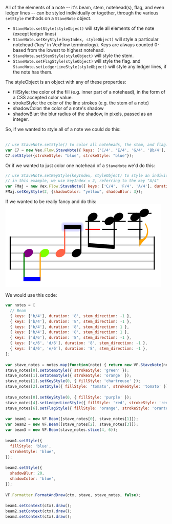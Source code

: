 All of the elements of a note -- it's beam, stem, notehead(s), flag, and even ledger lines -- can be styled individually or together, through the various `setStyle` methods on a `StaveNote` object.

* `StaveNote.setStyle(styleObject)` will style all elements of the note (except ledger lines)
* `StaveNote.setKeyStyle(keyIndex, styleObject)` will style a particular notehead ('key' in VexFlow terminology). Keys are always counted 0-based from the lowest to highest notehead.
* `StaveNote.setStemStyle(styleObject)` will style the stem.
* `StaveNote.setFlagStyle(styleObject)` will style the flag.
and `StaveNote.setLedgerLineStyle(styleObject)` will style any ledger lines, if the note has them.

The styleObject is an object with any of these properties:
- fillStyle: the color of the fill (e.g. inner part of a notehead), in the form of a CSS accepted color value.
- strokeStyle: the color of the line strokes (e.g. the stem of a note)
- shadowColor: the color of a note's shadow
- shadowBlur: the blur radius of the shadow, in pixels, passed as an integer.

So, if we wanted to style all of a note we could do this:
``` javascript

// use StaveNote.setStyle() to color all noteheads, the stem, and flag:
var C7 = new Vex.Flow.StaveNote({ keys: ['C/4', 'E/4', 'G/4', 'Bb/4'], duration: '8'});
C7.setStyle({strokeStyle: "blue", strokeStyle: "blue"});
```

Or if we wanted to just color one notehead of a `StaveNote` we'd do this:
``` javascript
// use StaveNote.setKeyStyle(keyIndex, styleObject) to style an individual notehead.
// in this example, we use keyIndex = 2, referring to the key "A/4"
var FMaj = new Vex.Flow.StaveNote({ keys: ['C/4', 'F/4', 'A/4'], duration: '8'});
FMaj.setKeyStyle(2, {shadowColor: "yellow", shadowBlur: 3});
```

If we wanted to be really fancy and do this:
![Fancy StaveNote Styling Example](images/stavenote-styling-complex.png)

We would use this code:
``` javascript
var notes = [
  // Beam
  { keys: ['b/4'], duration: '8', stem_direction: -1 },
  { keys: ['b/4'], duration: '8', stem_direction: -1 },
  { keys: ['b/4'], duration: '8', stem_direction: 1 },
  { keys: ['b/4'], duration: '8', stem_direction: 1 },
  { keys: ['d/6'], duration: '8', stem_direction: -1 },
  { keys: ['c/6', 'd/6'], duration: '8', stem_direction: -1 },
  { keys: ['d/6', 'e/6'], duration: '8', stem_direction: -1 },
];

var stave_notes = notes.map(function(note) { return new VF.StaveNote(note); });
stave_notes[0].setStemStyle({ strokeStyle: 'green' });
stave_notes[1].setStemStyle({ strokeStyle: 'orange' });
stave_notes[1].setKeyStyle(0, { fillStyle: 'chartreuse' });
stave_notes[2].setStyle({ fillStyle: 'tomato', strokeStyle: 'tomato' });

stave_notes[0].setKeyStyle(0, { fillStyle: 'purple' });
stave_notes[4].setLedgerLineStyle({ fillStyle: 'red', strokeStyle: 'red' });
stave_notes[6].setFlagStyle({ fillStyle: 'orange', strokeStyle: 'orante' });

var beam1 = new VF.Beam([stave_notes[0], stave_notes[1]]);
var beam2 = new VF.Beam([stave_notes[2], stave_notes[3]]);
var beam3 = new VF.Beam(stave_notes.slice(4, 6));

beam1.setStyle({
  fillStyle: 'blue',
  strokeStyle: 'blue',
});

beam2.setStyle({
  shadowBlur: 20,
  shadowColor: 'blue',
});

VF.Formatter.FormatAndDraw(ctx, stave, stave_notes, false);

beam1.setContext(ctx).draw();
beam2.setContext(ctx).draw();
beam3.setContext(ctx).draw();
```